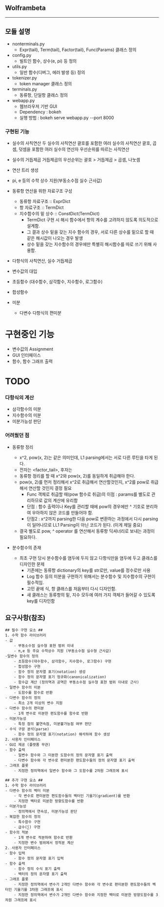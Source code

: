 ## Wolframbeta ##
---
## 모듈 설명 ##
* nonterminals.py
    - Expr(tail), Term(tail), Factor(tail), Func(Params) 클래스 정의
* config.py
    - 빌트인 함수, 상수(e, pi) 등 정의
* utils.py
    - 일반 함수(디버그, 에러 발생 등) 정의
* tokenizer.py
    - token manager 클래스 정의
* terminals.py
    - 동류항, 단일항 클래스 정의
* webapp.py
    - 웹브라우저 기반 GUI
    - Dependency : bokeh
    - 실행 방법 : bokeh serve webapp.py --port 8000 
    
### 구현된 기능 ###
- 실수의 사칙연산
    두 실수의 사칙연산
    괄호를 포함한 여러 실수의 사칙연산
    괄호, 곱셈, 덧셈을 포함한 여러 실수의 연산자 우선순위를 따르는 사칙연산
- 실수의 거듭제곱
    거듭제곱의 우선순위는 괄호 > 거듭제곱 > 곱셈, 나눗셈
- 연산 트리 생성
- pi, e 등의 수학 상수 지원(부동소수점 실수 근사값)
- 동류항 연산을 위한 자료구조 구성
    - 동류항 자료구조 :: ExprDict
    - 항 자료구조 :: TermDict
    - 지수함수의 밑 상수 :: ConstDict(TermDict)
        - TermDict 구현 시 해시 함수에서 항의 계수를 고려하지 않도록 의도적으로 설계함.
        - 그 결과 상수 밑을 갖는 지수 함수의 경우, 서로 다른 상수를 밑으로 할 때 같은 해시값이 나오는 경우 발생
        - 상수 밑을 갖는 지수함수의 경우에만 특별히 해시함수를 따로 쓰기 위해 사용함. 
            
- 다항식의 사칙연산, 실수 거듭제곱
- 변수값의 대입
- 초등함수 (대수함수, 삼각함수, 지수함수, 로그함수)
- 합성함수

- 미분
    - 다변수 다항식의 편미분
    
# 구현중인 기능 #
- 변수값의 Assignment
- GUI 인터페이스
- 함수, 함수 그래프 출력

# TODO #

### 다항식의 계산 ###

- 삼각함수의 미분
- 지수함수의 미분
- 미분가능성 판단

### 어려웠던 점 ###

- 동류항 정리
    - x^2, pow(x, 2)는 같은 의미인데, L1 parsing에서는 서로 다른 루틴을 타게 된다.
    - 전자는 <variable><factor_tail>, 후자는 <func><params>
    - 동류항 정리를 할 때 x^2와 pow(x, 2)를 동일하게 취급해야 한다.
    - pow(x, 2)를 먼저 정리해서 x^2로 취급해서 연산할것인지, x^2를 pow로 취급해서 연산할 것인지 결정 필요
        - Func 객체로 취급할 때(pow 함수로 취급)의 이점 : params를 별도로 관리하므로 값의 계산에 유리함
        - 단점 : 함수 출력이나 Key를 관리할 때에 pow의 경우에만 ^ 기호로 분리하여 우아하지 않은 코드를 만들어야 함.
        - 단점2 : x^2까지 parsing한 다음 pow로 변환하는 과정에서 다시 parsing이 일어나므로 LL1 Parsing이 아닌 코드가 된다. (이게 제일 중요)
    - 결국 별도로 pow, ^ operator 를 연산해서 동류항 딕셔너리로 보내는 과정이 필요하다.
    
- 분수함수의 존재
    - 최초 구현 당시 분수함수를 염두에 두지 않고 다항식만을 염두에 두고 클래스를 디자인한 문제
        - 기존에는 동류항 dictionary의 key를 str로만, value를 정수로만 사용
        - Log 함수 등의 미분을 구현하기 위해서는 분수함수 및 지수함수의 구현이 필수적임.
        - 고민 끝에 식, 항 클래스를 처음부터 다시 디자인함.
        - 새 클래스는 동류항의 밑, 지수 모두에 여러 가지 객체가 들어갈 수 있도록 key를 디자인함
     
        
## 요구사항(참조) ## 
    ## 필수 구현 요소 ##
    1. 수학 함수 라이브러리
    - 값
        - 부동소수점 실수형 표현 범위 이내
        - π,e 등 주요 수학상수 지원 (부동소수점 실수형 근사값)
    -일변수 함수의 정의
        - 초등함수(대수함수, 삼각함수, 지수함수, 로그함수) 구현
        - 합성함수 구현
        - 함수 정의 문자열 표기(notation) 생성
        - 함수 정의 문자열 표기 정규화(canonicalization)
        - 함수값 계산 (정의역과 공역은 부동소수점 실수형 표현 범위 이내로 근사)
    - 일변수 함수의 미분
        - 도함수를 함수로 반환
    - 다변수 함수의 정의
        - 최소 2개 이상의 변수 지원
    - 다변수 함수의 편미분
        - 1개 변수로 미분한 편도함수를 함수로 반환
    - 미분가능성
        - 특정 점의 불연속점, 미분불가능점 여부 판단
    - 수식 구문 분석(parse)
        - 함수 정의 문자열 표기(notation) 해석하여 함수 생성
    2. 사용자 인터페이스
    - GUI 제공 (플랫폼 무관)
    - 함수 출력
        - 일변수 함수와 그 미분한 도함수의 정의 문자열 표기 출력
        - 다변수 함수와 각 변수로 편미분한 편도함수들의 정의 문자열 표기 출력
    - 그래프 플롯
        - 지정한 정의역에서 일변수 함수와 그 도함수를 2차원 그래프에 표시
     
    ## 추가 구현 요소 ##
    1. 수학 함수 라이브러리
    - 다변수 함수의 벡터 미분
        - 각 변수로 편미분한 편도함수들의 벡터인 기울기(gradient)를 반환
        - 지정한 벡터로 미분한 방향도함수를 반환
    - 미분가능성
        - 정의역에서 연속성, 미분가능성 판단
    - 복잡한 함수의 정의
        - 특수함수 구현
        - 급수(∑) 구현
    - 함수의 적분
        - 1개 변수로 적분하여 함수로 반환
        - 지정한 변수 범위에서 정적분 계산
    2. 사용자 인터페이스
    - 함수 입력
        - 함수 정의 문자열 표기 입력
    - 함수 출력
        - 함수 정의 수식 표기 출력
        - 벡터의 정의 문자열 표기 출력
    - 그래프 플롯
        - 지정한 정의역에서 변수가 2개인 다변수 함수와 각 변수로 편미분한 편도함수들의 벡터인 기울기를 3차원 그래프에 표시
        - 지정한 정의역에서 변수가 2개인 다변수 함수와 지정한 벡터로 미분한 방향도함수를 3차원 그래프에 표시
        